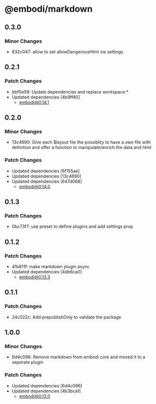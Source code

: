 # @embodi/markdown

## 0.3.0

### Minor Changes

- 832c047: allow to set allowDangerousHtml via settings

## 0.2.1

### Patch Changes

- bbf0e58: Update dependencies and replace workspace:\*
- Updated dependencies [4b9ff40]
  - embodi@0.14.1

## 0.2.0

### Minor Changes

- 13c4690: Give each $layout file the possiblity to have a own file with definition and offer a function to manipulate/enrich the data and html

### Patch Changes

- Updated dependencies [8f155ae]
- Updated dependencies [13c4690]
- Updated dependencies [647d068]
  - embodi@0.14.0

## 0.1.3

### Patch Changes

- 0bc73f7: use preset to define plugins and add settings prop

## 0.1.2

### Patch Changes

- 41b811f: make markdown plugin async
- Updated dependencies [4db6ca0]
  - embodi@0.13.3

## 0.1.1

### Patch Changes

- 24c022c: Add prepublishOnly to validate the package

## 1.0.0

### Minor Changes

- 6d4c096: Remove markdown from embodi core and moved it to a seperate plugin

### Patch Changes

- Updated dependencies [6d4c096]
- Updated dependencies [4b3bca1]
  - embodi@0.13.0
